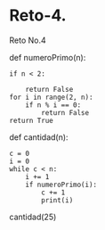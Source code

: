 # Reto-4.
Reto No.4



def numeroPrimo(n):

    if n < 2:
    
        return False
    for i in range(2, n):
        if n % i == 0:
            return False
    return True


def cantidad(n):

    c = 0
    i = 0
    while c < n:
        i += 1
        if numeroPrimo(i):
            c += 1
            print(i)


cantidad(25)



